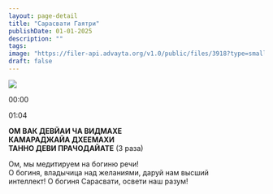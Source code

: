 ```yaml
---
layout: page-detail
title: "Сарасвати Гаятри"
publishDate: 01-01-2025
description: ""
tags:
image: "https://filer-api.advayta.org/v1.0/public/files/3918?type=small"
draft: false
---
```


![](https://filer-api.advayta.org/v1.0/public/files/3918?type=medium) 

00:00 

01:04 

**ОМ ВАК ДЕВЙАИ ЧА ВИДМАХЕ**  
 **КАМАРАДЖАЙА ДХЕЕМАХИ**  
 **ТАННО ДЕВИ ПРАЧОДАЙАТЕ** (3 раза)  
  
 Ом, мы медитируем на богиню речи!  
 О богиня, владычица над желаниями, даруй нам высший  
 интеллект! О богиня Сарасвати, освети наш разум!  
  
  
